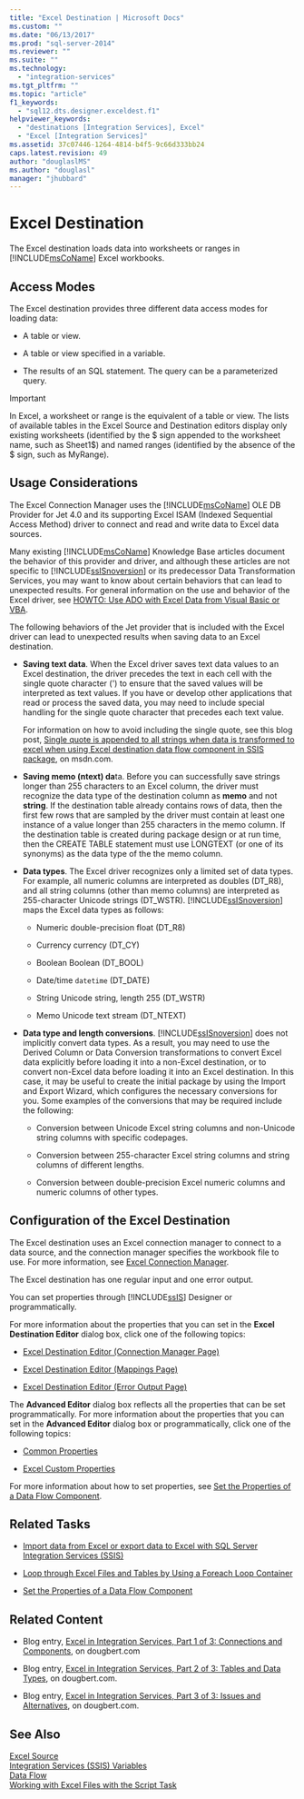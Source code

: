 ```yaml
---
title: "Excel Destination | Microsoft Docs"
ms.custom: ""
ms.date: "06/13/2017"
ms.prod: "sql-server-2014"
ms.reviewer: ""
ms.suite: ""
ms.technology: 
  - "integration-services"
ms.tgt_pltfrm: ""
ms.topic: "article"
f1_keywords: 
  - "sql12.dts.designer.exceldest.f1"
helpviewer_keywords: 
  - "destinations [Integration Services], Excel"
  - "Excel [Integration Services]"
ms.assetid: 37c07446-1264-4814-b4f5-9c66d333bb24
caps.latest.revision: 49
author: "douglaslMS"
ms.author: "douglasl"
manager: "jhubbard"
---
```

# Excel Destination
  The Excel destination loads data into worksheets or ranges in [!INCLUDE[msCoName](../../includes/msconame-md.md)] Excel workbooks.  
  
## Access Modes  
 The Excel destination provides three different data access modes for loading data:  
  
-   A table or view.  
  
-   A table or view specified in a variable.  
  
-   The results of an SQL statement. The query can be a parameterized query.  
  
> [!IMPORTANT]  
>  In Excel, a worksheet or range is the equivalent of a table or view. The lists of available tables in the Excel Source and Destination editors display only existing worksheets (identified by the $ sign appended to the worksheet name, such as Sheet1$) and named ranges (identified by the absence of the $ sign, such as MyRange).  
  
## Usage Considerations  
 The Excel Connection Manager uses the [!INCLUDE[msCoName](../../includes/msconame-md.md)] OLE DB Provider for Jet 4.0 and its supporting Excel ISAM (Indexed Sequential Access Method) driver to connect and read and write data to Excel data sources.  
  
 Many existing [!INCLUDE[msCoName](../../includes/msconame-md.md)] Knowledge Base articles document the behavior of this provider and driver, and although these articles are not specific to [!INCLUDE[ssISnoversion](../../includes/ssisnoversion-md.md)] or its predecessor Data Transformation Services, you may want to know about certain behaviors that can lead to unexpected results. For general information on the use and behavior of the Excel driver, see [HOWTO: Use ADO with Excel Data from Visual Basic or VBA](http://support.microsoft.com/kb/257819).  
  
 The following behaviors of the Jet provider that is included with the Excel driver can lead to unexpected results when saving data to an Excel destination.  
  
-   **Saving text data**. When the Excel driver saves text data values to an Excel destination, the driver precedes the text in each cell with the single quote character (') to ensure that the saved values will be interpreted as text values. If you have or develop other applications that read or process the saved data, you may need to include special handling for the single quote character that precedes each text value.  
  
     For information on how to avoid including the single quote, see this blog post, [Single quote is appended to all strings when data is transformed to excel when using Excel destination data flow component in SSIS package](http://go.microsoft.com/fwlink/?LinkId=400876), on msdn.com.  
  
-   **Saving memo (ntext) da**ta. Before you can successfully save strings longer than 255 characters to an Excel column, the driver must recognize the data type of the destination column as **memo** and not **string**. If the destination table already contains rows of data, then the first few rows that are sampled by the driver must contain at least one instance of a value longer than 255 characters in the memo column. If the destination table is created during package design or at run time, then the CREATE TABLE statement must use LONGTEXT (or one of its synonyms) as the data type of the the memo column.  
  
-   **Data types**. The Excel driver recognizes only a limited set of data types. For example, all numeric columns are interpreted as doubles (DT_R8), and all string columns (other than memo columns) are interpreted as 255-character Unicode strings (DT_WSTR). [!INCLUDE[ssISnoversion](../../includes/ssisnoversion-md.md)] maps the Excel data types as follows:  
  
    -   Numeric    double-precision float (DT_R8)  
  
    -   Currency     currency (DT_CY)  
  
    -   Boolean     Boolean (DT_BOOL)  
  
    -   Date/time     `datetime` (DT_DATE)  
  
    -   String     Unicode string, length 255 (DT_WSTR)  
  
    -   Memo     Unicode text stream (DT_NTEXT)  
  
-   **Data type and length conversions**. [!INCLUDE[ssISnoversion](../../includes/ssisnoversion-md.md)] does not implicitly convert data types. As a result, you may need to use the Derived Column or Data Conversion transformations to convert Excel data explicitly before loading it into a non-Excel destination, or to convert non-Excel data before loading it into an Excel destination. In this case, it may be useful to create the initial package by using the Import and Export Wizard, which configures the necessary conversions for you. Some examples of the conversions that may be required include the following:  
  
    -   Conversion between Unicode Excel string columns and non-Unicode string columns with specific codepages.  
  
    -   Conversion between 255-character Excel string columns and string columns of different lengths.  
  
    -   Conversion between double-precision Excel numeric columns and numeric columns of other types.  
  
## Configuration of the Excel Destination  
 The Excel destination uses an Excel connection manager to connect to a data source, and the connection manager specifies the workbook file to use. For more information, see [Excel Connection Manager](../connection-manager/excel-connection-manager.md).  
  
 The Excel destination has one regular input and one error output.  
  
 You can set properties through [!INCLUDE[ssIS](../../includes/ssis-md.md)] Designer or programmatically.  
  
 For more information about the properties that you can set in the **Excel Destination Editor** dialog box, click one of the following topics:  
  
-   [Excel Destination Editor &#40;Connection Manager Page&#41;](../excel-destination-editor-connection-manager-page.md)  
  
-   [Excel Destination Editor &#40;Mappings Page&#41;](../excel-destination-editor-mappings-page.md)  
  
-   [Excel Destination Editor &#40;Error Output Page&#41;](../excel-destination-editor-error-output-page.md)  
  
 The **Advanced Editor** dialog box reflects all the properties that can be set programmatically. For more information about the properties that you can set in the **Advanced Editor** dialog box or programmatically, click one of the following topics:  
  
-   [Common Properties](../common-properties.md)  
  
-   [Excel Custom Properties](excel-custom-properties.md)  
  
 For more information about how to set properties, see [Set the Properties of a Data Flow Component](set-the-properties-of-a-data-flow-component.md).  
  
## Related Tasks  
  
-   [Import data from Excel or export data to Excel with SQL Server Integration Services (SSIS)](load-data-to-from-excel-with-ssis.md)  
  
-   [Loop through Excel Files and Tables by Using a Foreach Loop Container](../control-flow/foreach-loop-container.md)  
  
-   [Set the Properties of a Data Flow Component](set-the-properties-of-a-data-flow-component.md)  
  
## Related Content  
  
-   Blog entry, [Excel in Integration Services, Part 1 of 3: Connections and Components](http://go.microsoft.com/fwlink/?LinkId=217674), on dougbert.com  
  
-   Blog entry, [Excel in Integration Services, Part 2 of 3: Tables and Data Types](http://go.microsoft.com/fwlink/?LinkId=217675), on dougbert.com.  
  
-   Blog entry, [Excel in Integration Services, Part 3 of 3: Issues and Alternatives](http://go.microsoft.com/fwlink/?LinkId=217676), on dougbert.com.  
  
## See Also  
 [Excel Source](excel-source.md)   
 [Integration Services &#40;SSIS&#41; Variables](../integration-services-ssis-variables.md)   
 [Data Flow](data-flow.md)   
 [Working with Excel Files with the Script Task](../extending-packages-scripting-task-examples/working-with-excel-files-with-the-script-task.md)  
  
  